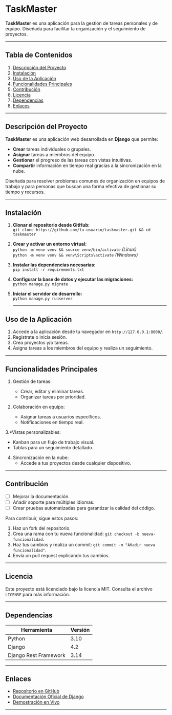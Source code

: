 # TaskMaster
**TaskMaster** es una aplicación para la gestión de tareas personales y de equipo. Diseñada para facilitar la organización y el seguimiento de proyectos.

---

## Tabla de Contenidos

1. [Descripción del Proyecto](#descripción-del-proyecto)  
2. [Instalación](#instalación)  
3. [Uso de la Aplicación](#uso-de-la-aplicación)  
4. [Funcionalidades Principales](#funcionalidades-principales)  
5. [Contribución](#contribución)  
6. [Licencia](#licencia)  
7. [Dependencias](#dependencias)  
8. [Enlaces](#enlaces)  

---

## Descripción del Proyecto

**TaskMaster** es una aplicación web desarrollada en **Django** que permite:  

- **Crear** tareas individuales o grupales.  
- **Asignar** tareas a miembros del equipo.  
- **Gestionar** el progreso de las tareas con vistas intuitivas.  
- **Compartir** información en tiempo real gracias a la sincronización en la nube.  

Diseñada para resolver problemas comunes de organización en equipos de trabajo y para personas que buscan una forma efectiva de gestionar su tiempo y recursos.  

---

## Instalación

1. **Clonar el repositorio desde GitHub:**  
   `git clone https://github.com/tu-usuario/taskmaster.git && cd taskmaster`  

2. **Crear y activar un entorno virtual:**  
   `python -m venv venv && source venv/bin/activate` *(Linux)*  
   `python -m venv venv && venv\Scripts\activate` *(Windows)*  

3. **Instalar las dependencias necesarias:**  
   `pip install -r requirements.txt`  

4. **Configurar la base de datos y ejecutar las migraciones:**  
   `python manage.py migrate`  

5. **Iniciar el servidor de desarrollo:**  
   `python manage.py runserver`

   ---

## Uso de la Aplicación

1. Accede a la aplicación desde tu navegador en `http://127.0.0.1:8000/`.
2. Regístrate o inicia sesión.
3. Crea proyectos y/o tareas.
4. Asigna tareas a los miembros del equipo y realiza un seguimiento.

---

## Funcionalidades Principales

1. Gestión de tareas:
   - Crear, editar y eliminar tareas.
   - Organizar tareas por prioridad.

2. Colaboración en equipo:
   - Asignar tareas a usuarios específicos.
   - Notificaciones en tiempo real.

3.*Vistas personalizables:
   - Kanban para un flujo de trabajo visual.
   - Tablas para un seguimiento detallado.

4. Sincronización en la nube:
   - Accede a tus proyectos desde cualquier dispositivo.

---


## Contribución


- [ ] Mejorar la documentación.
- [ ] Añadir soporte para múltiples idiomas.
- [ ] Crear pruebas automatizadas para garantizar la calidad del código.

Para contribuir, sigue estos pasos:

1. Haz un fork del repositorio.
2. Crea una rama con tu nueva funcionalidad: `git checkout -b nueva-funcionalidad`.
3. Haz tus cambios y realiza un commit: `git commit -m "Añadir nueva funcionalidad"`.
4. Envía un pull request explicando tus cambios.

---

## Licencia

Este proyecto está licenciado bajo la licencia MIT. Consulta el archivo `LICENSE` para más información.

---

## Dependencias

| Herramienta                    | Versión |
|----------------------------------|---------|
| Python                            | 3.10    |
| Django                            | 4.2     |
| Django Rest Framework | 3.14 |

---

## Enlaces

- [Repositorio en GitHub](https://github.com/tu-usuario/taskmaster)
- [Documentación Oficial de Django](https://docs.djangoproject.com/)
- [Demostración en Vivo](https://demo.taskmaster.com)

---




